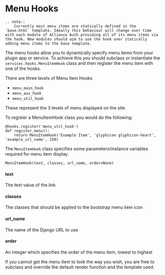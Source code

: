 # Menu Hooks

```eval_rst
.. note::
    Currently most menu items are statically defined in the `base.html` template. Ideally this behaviour will change over time with each module of Alliance Auth providing all of its menu items via the hook. New modules should aim to use the hook over statically adding menu items to the base template.
```

The menu hooks allow you to dynamically specify menu items from your plugin app or service. To achieve this you should subclass or instantiate the `services.hooks.MenuItemHook` class and then register the menu item with one of the hooks.

There are three levels of Menu Item Hooks

- `menu_main_hook`
- `menu_aux_hook`
- `menu_util_hook`

These represent the 3 levels of menu displayed on the site.

To register a MenuItemHook class you would do the following:

    @hooks.register('menu_util_hook')
    def register_menu():
        return MenuItemHook('Example Item', 'glyphicon glyphicon-heart', 'example_url_name', 150)
        
        
The `MenuItemHook` class specifies some parameters/instance variables required for menu item display.

`MenuItemHook(text, classes, url_name, order=None)`

#### text
The text value of the link
#### classes
The classes that should be applied to the bootstrap menu item icon
#### url_name
The name of the Django URL to use
#### order
An integer which specifies the order of the menu item, lowest to highest

If you cannot get the menu item to look the way you wish, you are free to subclass and override the default render function and the template used.
